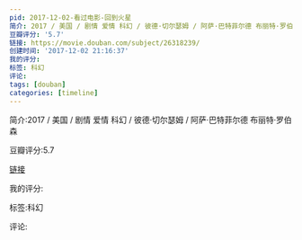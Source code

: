 ```yaml
---
pid: 2017-12-02-看过电影-回到火星
简介: 2017 / 美国 / 剧情 爱情 科幻 / 彼德·切尔瑟姆 / 阿萨·巴特菲尔德 布丽特·罗伯森
豆瓣评分: '5.7'
链接: https://movie.douban.com/subject/26318239/
创建时间: '2017-12-02 21:16:37'
我的评分:
标签: 科幻
评论:
tags: [douban]
categories: [timeline]
---
```

简介:2017 / 美国 / 剧情 爱情 科幻 / 彼德·切尔瑟姆 / 阿萨·巴特菲尔德 布丽特·罗伯森

豆瓣评分:5.7

[链接](https://movie.douban.com/subject/26318239/)

我的评分:

标签:科幻

评论:

